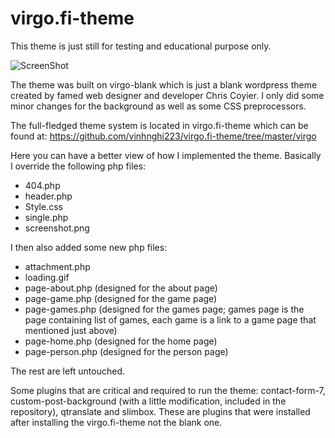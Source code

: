 virgo.fi-theme
==============

This theme is just still for testing and educational purpose only.

![ScreenShot](https://raw.github.com/vinhnghi223/virgo.fi-theme/master/screenshot.jpg)

The theme was built on virgo-blank which is just a blank wordpress theme created by famed web designer and developer Chris Coyier. I only did some minor changes for the background as well as some CSS preprocessors. 

The full-fledged theme system is located in virgo.fi-theme which can be found at:
https://github.com/vinhnghi223/virgo.fi-theme/tree/master/virgo

Here you can have a better view of how I implemented the theme. Basically I override the following php files:

+ 404.php
+ header.php
+ Style.css
+ single.php
+ screenshot.png

I then also added some new php files:

+ attachment.php
+ loading.gif
+ page-about.php (designed for the about page)
+ page-game.php (designed for the game page)
+ page-games.php (designed for the games page; games page is the page containing list of games, each game is a link to a game page that mentioned just above)
+ page-home.php (designed for the home page)
+ page-person.php (designed for the person page)

The rest are left untouched.

Some plugins that are critical and required to run the theme: contact-form-7, custom-post-background (with a little modification, included in the repository), qtranslate and slimbox. These are plugins that were installed after installing the virgo.fi-theme not the blank one.

